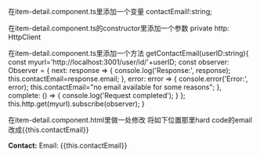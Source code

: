 
在item-detail.component.ts里添加一个变量
  contactEmail!:string;
  
在item-detail.component.ts的constructor里添加一个参数
  private http: HttpClient
  
  
在item-detail.component.ts里添加一个方法
getContactEmail(userID:string){
  const myurl='http://localhost:3001/user/id/'+userID;
  const observer: Observer<any> = {
    next: response => {
      console.log('Response:', response);
      this.contactEmail=response.email;
    },
    error: error => {
      console.error('Error:', error);
      this.contactEmail="no email available for some reasons";
    },
    complete: () => {
      console.log('Request completed');
    }
  };
  this.http.get(myurl).subscribe(observer);
}


在item-detail.component.html里做一处修改
将如下位置那里hard code的email改成{{this.contactEmail}}
 <p><strong>Contact:</strong> Email: {{this.contactEmail}}</p>
